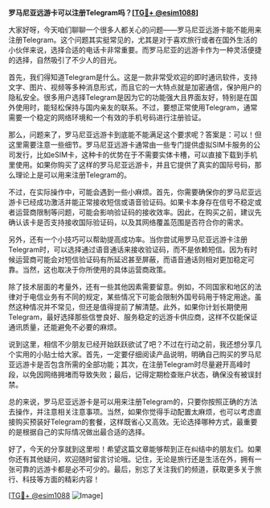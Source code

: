 **罗马尼亚远游卡可以注册Telegram吗？[[TG💪+ @esim1088](https://t.me/s/esim1088)]**

大家好呀，今天咱们聊聊一个很多人都关心的问题——罗马尼亚远游卡能不能用来注册Telegram。这个问题其实挺常见的，尤其是对于喜欢旅行或者在国外生活的小伙伴来说，选择合适的电话卡非常重要。而罗马尼亚的远游卡作为一种灵活便捷的选择，自然吸引了不少人的目光。

首先，我们得知道Telegram是什么。这是一款非常受欢迎的即时通讯软件，支持文字、图片、视频等多种消息形式，而且它的一大特点就是加密通信，保护用户的隐私安全。很多用户选择Telegram是因为它的功能强大且界面友好，特别是在国外使用时，能轻松保持与国内亲友的联系。不过，要想正常使用Telegram，通常需要一个稳定的网络环境和一个有效的手机号码进行注册验证。

那么，问题来了，罗马尼亚远游卡到底能不能满足这个要求呢？答案是：可以！但这里需要注意一些细节。罗马尼亚远游卡通常由一些专门提供虚拟SIM卡服务的公司发行，比如eSIM卡，这种卡的优势在于不需要实体卡槽，可以直接下载到手机里使用。如果你购买了这样的罗马尼亚远游卡，并且它提供了真实的国际号码，那么理论上是可以用来注册Telegram的。

不过，在实际操作中，可能会遇到一些小麻烦。首先，你需要确保你的罗马尼亚远游卡已经成功激活并能正常接收短信或语音验证码。如果卡本身存在信号不稳定或者运营商限制等问题，可能会影响验证码的接收效率。因此，在购买之前，建议先确认该卡是否支持接收国际验证码，以及其网络覆盖范围是否符合你的需求。

另外，还有一个小技巧可以帮助提高成功率。当你尝试用罗马尼亚远游卡注册Telegram时，可以选择通过语音通话来接收验证码，而不是依赖短信。因为有时候运营商可能会对短信验证码有所延迟甚至屏蔽，而语音通话则相对更加稳定可靠。当然，这也取决于你所使用的具体运营商政策。

除了技术层面的考量外，还有一些其他因素需要留意。例如，不同国家和地区的法律对于电信业务有不同的规定，某些情况下可能会限制外国号码用于特定用途。虽然这种情况并不常见，但还是值得提前了解清楚。此外，如果你计划长期使用Telegram，最好选择那些信誉良好、服务稳定的远游卡供应商，这样不仅能保证通讯质量，还能避免不必要的麻烦。

说到这里，相信不少朋友已经开始跃跃欲试了吧？不过在行动之前，我还想分享几个实用的小贴士给大家。首先，一定要仔细阅读产品说明，明确自己购买的罗马尼亚远游卡是否包含所需的全部功能；其次，在注册Telegram时尽量避开高峰时段，以免因网络拥堵而导致失败；最后，记得定期检查账户状态，确保没有被误封禁。

总的来说，罗马尼亚远游卡是可以用来注册Telegram的，只要你按照正确的方法去操作，并注意相关注意事项。当然，如果你觉得手动配置太麻烦，也可以考虑直接购买预装好Telegram的套餐，这样既省心又高效。无论选择哪种方式，最重要的是根据自己的实际情况做出最合适的选择。

好了，今天的分享就到这里啦！希望这篇文章能够帮到正在纠结中的朋友们。如果你还有其他疑问，欢迎随时留言讨论哦。记住，无论是旅行还是生活在外，拥有一张可靠的远游卡都是必不可少的。最后，别忘了关注我们的频道，获取更多关于旅行、科技等方面的精彩内容！

[[TG💪+ @esim1088](https://t.me/s/esim1088) ![Image](https://i.postimg.cc/4NQfJmqS/Snipaste-2025-05-13-00-14-12.png)]